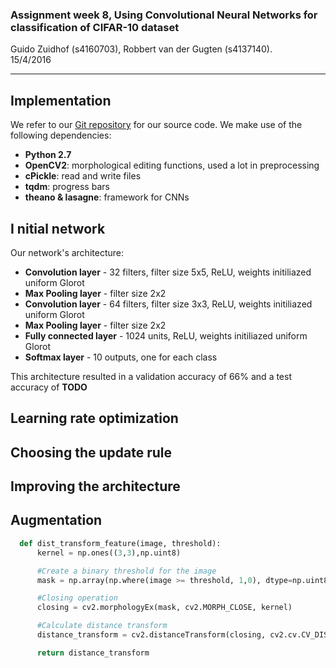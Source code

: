 

### Assignment week 8, Using Convolutional Neural Networks for classification of CIFAR-10 dataset

Guido Zuidhof (s4160703), Robbert van der Gugten (s4137140).  
15/4/2016

----
## Implementation
We refer to our [Git repository](https://github.com/gzuidhof/cad) for our source code. We make use of the following dependencies:
* **Python 2.7**
* **OpenCV2**: morphological editing functions, used a lot in preprocessing
* **cPickle**: read and write files
* **tqdm**: progress bars
* **theano & lasagne**: framework for CNNs

## I nitial network
Our network's architecture:
* **Convolution layer** - 32 filters, filter size 5x5, ReLU, weights initiliazed uniform Glorot
* **Max Pooling layer** - filter size 2x2
* **Convolution layer** - 64 filters, filter size 3x3, ReLU, weights initiliazed uniform Glorot
* **Max Pooling layer** - filter size 2x2
* **Fully connected layer** - 1024 units, ReLU, weights initiliazed uniform Glorot
* **Softmax layer** - 10 outputs, one for each class

This architecture resulted in a validation accuracy of 66% and a test accuracy of **TODO**


## Learning rate optimization

## Choosing the update rule

## Improving the architecture

## Augmentation



```python
  def dist_transform_feature(image, threshold):
      kernel = np.ones((3,3),np.uint8)

      #Create a binary threshold for the image
      mask = np.array(np.where(image >= threshold, 1,0), dtype=np.uint8)

      #Closing operation
      closing = cv2.morphologyEx(mask, cv2.MORPH_CLOSE, kernel)

      #Calculate distance transform
      distance_transform = cv2.distanceTransform(closing, cv2.cv.CV_DIST_L2,5)

      return distance_transform
```




